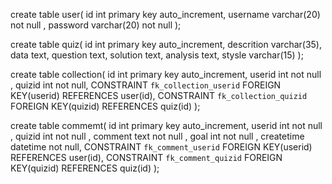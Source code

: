  create table user(
    id int primary key auto_increment,
    username varchar(20) not null ,
    password varchar(20) not null 
);

create table quiz(
    id int primary key auto_increment,
    descrition varchar(35),
    data text,
    question text,
    solution text,
    analysis text,
    stysle varchar(15)
);

create table collection(
    id int primary key auto_increment,
    userid int not null ,
    quizid int not null,
    CONSTRAINT `fk_collection_userid`  FOREIGN KEY(userid) REFERENCES user(id),
    CONSTRAINT `fk_collection_quizid` FOREIGN KEY(quizid) REFERENCES quiz(id)
);


create table commemt(
    id int primary key auto_increment,
    userid int not null ,
    quizid int not null ,
    comment text not null ,
    goal int not null ,
    createtime datetime not null,
	CONSTRAINT `fk_comment_userid`  FOREIGN KEY(userid) REFERENCES user(id),
    CONSTRAINT `fk_comment_quizid` FOREIGN KEY(quizid) REFERENCES quiz(id)
	);
